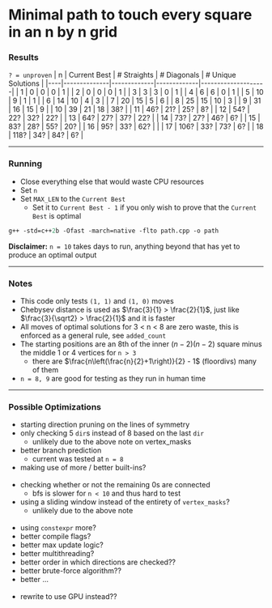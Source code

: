 # Minimal path to touch every square in an n by n grid

### Results
`? = unproven`
| n  | Current Best | # Straights | # Diagonals | # Unique Solutions |
|----|--------------|-------------|-------------|--------------------|
| 1  | 0            | 0           | 0           | 1                  |
| 2  | 0            | 0           | 0           | 1                  |
| 3  | 3            | 3           | 0           | 1                  |
| 4  | 6            | 6           | 0           | 1                  |
| 5  | 10           | 9           | 1           | 1                  |
| 6  | 14           | 10          | 4           | 3                  |
| 7  | 20           | 15          | 5           | 6                  |
| 8  | 25           | 15          | 10          | 3                  |
| 9  | 31           | 16          | 15          | 9                  |
| 10 | 39           | 21          | 18          | 38?                |
| 11 | 46?          | 21?         | 25?         | 8?                 |
| 12 | 54?          | 22?         | 32?         | 22?                |
| 13 | 64?          | 27?         | 37?         | 22?                |
| 14 | 73?          | 27?         | 46?         | 6?                 |
| 15 | 83?          | 28?         | 55?         | 20?                |
| 16 | 95?          | 33?         | 62?         |                    |
| 17 | 106?         | 33?         | 73?         | 6?                 |
| 18 | 118?         | 34?         | 84?         | 6?                 |

---

### Running
- Close everything else that would waste CPU resources
- Set `n`
- Set `MAX_LEN` to the `Current Best`
  - Set it to `Current Best - 1` if you only wish to prove that the `Current Best` is optimal
```ps
g++ -std=c++2b -Ofast -march=native -flto path.cpp -o path
```
**Disclaimer:** `n = 10` takes days to run, anything beyond that has yet to produce an optimal output

---

### Notes

- This code only tests `(1, 1)` and `(1, 0)` moves
- Chebysev distance is used as $\frac{3}{1} > \frac{2}{1}$, just like $\frac{3}{\sqrt2} > \frac{2}{1}$ and it is faster
- All moves of optimal solutions for 3 < n < 8 are zero waste, this is enforced as a general rule, see `added_count`
- The starting positions are an 8th of the inner $(n - 2)(n - 2)$ square minus the middle 1 or 4 vertices for `n > 3`
  - there are $\frac{n\left(\frac{n}{2}+1\right)}{2} - 1$ (floordivs) many of them
- `n = 8, 9` are good for testing as they run in human time

---

### Possible Optimizations

- starting direction pruning on the lines of symmetry
- only checking 5 `dir`s instead of 8 based on the last `dir`
  - unlikely due to the above note on vertex_masks
- better branch prediction
  - current was tested at `n = 8`
- making use of more / better built-ins?
  <br><br>
- checking whether or not the remaining 0s are connected
  - bfs is slower for `n < 10` and thus hard to test
- using a sliding window instead of the entirety of `vertex_masks`?
  - unlikely due to the above note
  <br><br>
- using `constexpr` more?
- better compile flags?
- better max update logic?
- better multithreading?
- better order in which directions are checked??
- better brute-force algorithm??
- better ...
  <br><br>
- rewrite to use GPU instead??
